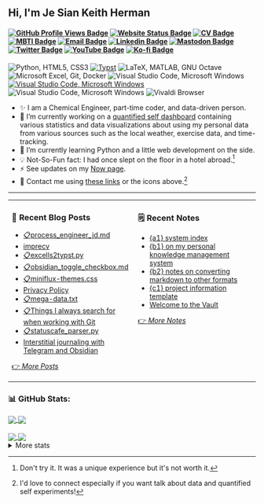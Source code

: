 ## Hi, I'm Je Sian Keith Herman

<h4>

[![GitHub Profile Views Badge](https://komarev.com/ghpvc/?username=jskherman&style=flat&label=views&color=brightgreen)](https://github.com/jskherman)
[![Website Status Badge](https://img.shields.io/website?label=jskherman.com&down_message=offline&style=flat&up_message=online&url=https%3A%2F%2Fwww.jskherman.com)](https://www.jskherman.com)
[![CV Badge](https://img.shields.io/badge/Résumé-ec1c24?style=flat&labelColor=ec1c24&logo=adobeacrobatreader&logoColor=white&link=https%3A%2F%2Fgo.jskherman.com%2Fcv)](https://go.jskherman.com/cv)
[![MBTI Badge](https://img.shields.io/badge/-INTJ-000000?style=flat&labelColor=000000&logo=googlegemini&logoColor=white&link=https%3A%2F%2Fwww.16personalities.com%2Fprofiles%2F672b5e6d1fea7)](https://www.16personalities.com/profiles/672b5e6d1fea7)
[![Email Badge](https://img.shields.io/badge/-Email_Me-c14438?style=flat&logo=Gmail&logoColor=white&link=mailto%3AJe%20Sian%20Keith%20Herman%3Chello%40jskherman.com%3E)](mailto:Je%20Sian%20Keith%20Herman%3Chello%40jskherman.com%3E)
[![Linkedin Badge](https://img.shields.io/badge/-jskherman-blue?style=flat&logo=Linkedin&logoColor=white&link=https%3A%2F%2Fwww.linkedin.com%2Fin%2Fjskherman)](https://www.linkedin.com/in/jskherman/)
[![Mastodon Badge](https://img.shields.io/badge/-@jskherman-6364ff?style=flat&labelColor=6364ff&logo=mastodon&logoColor=white&link=https%3A%2F%2Fmathstodon.xyz%2F%40jskherman)](https://mathstodon.xyz/@jskherman)
[![Twitter Badge](https://img.shields.io/badge/-@jskherman-1ca0f1?style=flat&labelColor=1ca0f1&logo=x&logoColor=white&link=https%3A%2F%2Ftwitter.com%2Fjskherman)](https://twitter.com/jskherman)
[![YouTube Badge](https://img.shields.io/badge/-YouTube-ff0000?style=flat&labelColor=ff0000&logo=youtube&logoColor=white&link=https%3A%2F%2Fyoutube.com%2Fwatch%3Fv%3DdQw4w9WgXcQ)](https://youtube.com/watch?v=dQw4w9WgXcQ)
[![Ko-fi Badge](https://img.shields.io/badge/-Buy_me_a_coffee%3F-ff5E5b?style=flat&labelColor=ff5E5b&logo=kofi&logoColor=white&link=https%3A%2F%2Fko-fi.com%2Fjskherman)](https://ko-fi.com/jskherman)
</h4>
<p>
    <img src="https://go-skill-icons.vercel.app/api/icons?i=py,html,css" alt='Python, HTML5, CSS3' height='40' />
    <a href="https://typst.app/universe/package/imprecv"><img src='https://cdn.simpleicons.org/typst' alt='Typst' height='40'></a>
    <img src="https://go-skill-icons.vercel.app/api/icons?i=latex,matlab,octave" alt='LaTeX, MATLAB, GNU Octave' height='40' />
    <!--- <img src='https://cdn.jsdelivr.net/npm/simple-icons@v12/icons/microsoftexcel.svg' alt='Microsoft Excel' height='40'> --->
    <img src="https://go-skill-icons.vercel.app/api/icons?i=excel,docker,postgres" alt='Microsoft Excel, Git, Docker' height='40' />
    <img src="https://go-skill-icons.vercel.app/api/icons?i=vscode,neovim" alt='Visual Studio Code, Microsoft Windows' height='40' />
    <a href="https://notes.jskherman.com"><img src="https://go-skill-icons.vercel.app/api/icons?i=obsidian" alt='Visual Studio Code, Microsoft Windows' height='40' /></a>
    <img src="https://go-skill-icons.vercel.app/api/icons?i=windows,edge,chrome" alt='Visual Studio Code, Microsoft Windows' height='40' />
    <img src='https://cdn.simpleicons.org/vivaldi' alt='Vivaldi Browser' height='40'>
</p>
<!--- <img align="right" src="https://github.com/jskherman/jskherman/assets/68434444/6d0eeb9f-cf5f-407b-8e2f-da0c2ffc79a3" alt="programming GIF" height=200 /> --->

- ✨ I am a Chemical Engineer, part-time coder, and data-driven person.
- 🔭  I’m currently working on a [quantified self dashboard](https://github.com/jskherman/qs-website) containing various statistics and data visualizations about using my personal data from various sources such as the local weather, exercise data, and time-tracking.
- 🌱  I’m currently learning Python and a little web development on the side.
- 💡  Not-So-Fun fact: I had once slept on the floor in a hotel abroad.[^1]
- ⚡  See updates on my [Now page](https://www.jskherman.com/now).
- 📧  Contact me using [these links](https://www.jskherman.com/#socials) or the icons above.[^2]

[^1]: Don't try it. It was a unique experience but it's not worth it.
[^2]: I'd love to connect especially if you want talk about data and quantified self experiments!
---

<table><tr><td valign="top" width="51%">

### 📝 Recent Blog Posts

<!-- BLOG-POST-LIST:START -->
- [📋process_engineer_jd.md](https://www.jskherman.com/gists/process_engineer_jd/)
- [imprecv](https://www.jskherman.com/projects/imprecv/)
- [📋excells2typst.py](https://www.jskherman.com/gists/excells2typst.py/)
- [📋obsidian_toggle_checkbox.md](https://www.jskherman.com/gists/obsidian_toggle_checkbox/)
- [📋miniflux-themes.css](https://www.jskherman.com/gists/miniflux-themes.css/)
- [Privacy Policy](https://www.jskherman.com/privacy/)
- [📋mega-data.txt](https://www.jskherman.com/gists/mega-data.txt/)
- [📋Things I always search for when working with Git](https://www.jskherman.com/gists/git-faqs/)
- [📋statuscafe_parser.py](https://www.jskherman.com/gists/statuscafe_parser.py/)
- [Interstitial journaling with Telegram and Obsidian](https://www.jskherman.com/blog/logs-in-telegram-obsidian/)
<!-- BLOG-POST-LIST:END -->

[👉 *More Posts*](https://www.jskherman.com/)


</td>

<td valign="top" width="49%">

### 🗒️ Recent Notes

<!-- NOTE-LIST:START -->
- [{a1} system index](https://notes.jskherman.com/%7Ba1%7D-system-index)
- [{b1} on my personal knowledge management system](https://notes.jskherman.com/%7Bb1%7D-on-my-personal-knowledge-management-system)
- [{b2} notes on converting markdown to other formats](https://notes.jskherman.com/%7Bb2%7D-notes-on-converting-markdown-to-other-formats)
- [{c1} project information template](https://notes.jskherman.com/%7Bc1%7D-project-information-template)
- [Welcome to the Vault](https://notes.jskherman.com/)
<!-- NOTE-LIST:END -->

[👉 *More Notes*](https://notes.jskherman.com/)

<!-- ### ✍️ Random Quote -->
<!-- ![](https://quotes-github-readme.vercel.app/api?type=horizontal&theme=dark) -->

</td>
</tr></table>


### 📊 GitHub Stats:

<!--- ![](https://github-readme-stats-blond-chi.vercel.app/api?username=jskherman&theme=chartreuse-dark&hide_border=false&include_all_commits=true&count_private=true)<br/> --->

<a href="https://github.com/jskherman">
  <img height='176px' align='center' src='https://github-readme-stats-blond-chi.vercel.app/api?username=jskherman&rank_icon=github&theme=merko&hide_border=true&show_icons=true' />
</a>
<a href="https://jskherman.com">
  <img height='175px' align="center" src='https://github-readme-stats-blond-chi.vercel.app/api/top-langs/?username=jskherman&theme=merko&hide_border=true&card_width=320&layout=compact' />
</a>
<br><br>
<a href="https://howis.jskherman.com">
  <img height='175px' align="center" src='https://github-readme-streak-stats.herokuapp.com/?user=jskherman&theme=merko&hide_border=true' />
</a>
<a href="https://mathstodon.xyz/@jskherman">
  <img height='175px' align="center" src='http://github-profile-summary-cards.vercel.app/api/cards/productive-time?username=jskherman&theme=github_dark&utcOffset=8' />
</a>


<details><summary>More stats</summary>
<p align="center">
<picture><img src="/github-metrics.svg" alt="Metrics" width="60%"></picture>
</p>
</details>
